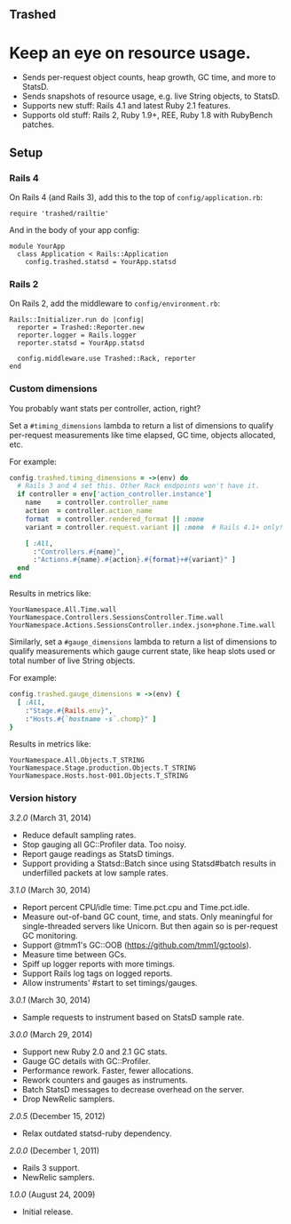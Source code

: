 ## Trashed
# Keep an eye on resource usage.


 - Sends per-request object counts, heap growth, GC time, and more to StatsD.
 - Sends snapshots of resource usage, e.g. live String objects, to StatsD.
 - Supports new stuff: Rails 4.1 and latest Ruby 2.1 features.
 - Supports old stuff: Rails 2, Ruby 1.9+, REE, Ruby 1.8 with RubyBench patches.

## Setup

### Rails 4

On Rails 4 (and Rails 3), add this to the top of `config/application.rb`:

    require 'trashed/railtie'

And in the body of your app config:

    module YourApp
      class Application < Rails::Application
        config.trashed.statsd = YourApp.statsd


### Rails 2

On Rails 2, add the middleware to `config/environment.rb`:

    Rails::Initializer.run do |config|
      reporter = Trashed::Reporter.new
      reporter.logger = Rails.logger
      reporter.statsd = YourApp.statsd

      config.middleware.use Trashed::Rack, reporter
    end


### Custom dimensions

You probably want stats per controller, action, right?

Set a `#timing_dimensions` lambda to return a list of dimensions to
qualify per-request measurements like time elapsed, GC time, objects
allocated, etc.

For example:
```ruby
config.trashed.timing_dimensions = ->(env) do
  # Rails 3 and 4 set this. Other Rack endpoints won't have it.
  if controller = env['action_controller.instance']
    name    = controller.controller_name
    action  = controller.action_name
    format  = controller.rendered_format || :none
    variant = controller.request.variant || :none  # Rails 4.1+ only!

    [ :All,
      :"Controllers.#{name}",
      :"Actions.#{name}.#{action}.#{format}+#{variant}" ]
  end
end
```

Results in metrics like:
```
YourNamespace.All.Time.wall
YourNamespace.Controllers.SessionsController.Time.wall
YourNamespace.Actions.SessionsController.index.json+phone.Time.wall
```


Similarly, set a `#gauge_dimensions` lambda to return a list of dimensions to
qualify measurements which gauge current state, like heap slots used or total
number of live String objects.

For example:

```ruby
config.trashed.gauge_dimensions = ->(env) {
  [ :All,
    :"Stage.#{Rails.env}",
    :"Hosts.#{`hostname -s`.chomp}" ]
}
```

Results in metrics like:
```
YourNamespace.All.Objects.T_STRING
YourNamespace.Stage.production.Objects.T_STRING
YourNamespace.Hosts.host-001.Objects.T_STRING
```


### Version history

*3.2.0* (March 31, 2014)

* Reduce default sampling rates.
* Stop gauging all GC::Profiler data. Too noisy.
* Report gauge readings as StatsD timings.
* Support providing a Statsd::Batch since using Statsd#batch
  results in underfilled packets at low sample rates.

*3.1.0* (March 30, 2014)

* Report percent CPU/idle time: Time.pct.cpu and Time.pct.idle.
* Measure out-of-band GC count, time, and stats. Only meaningful for
  single-threaded servers like Unicorn. But then again so is per-request
  GC monitoring.
* Support @tmm1's GC::OOB (https://github.com/tmm1/gctools).
* Measure time between GCs.
* Spiff up logger reports with more timings.
* Support Rails log tags on logged reports.
* Allow instruments' #start to set timings/gauges.

*3.0.1* (March 30, 2014)

* Sample requests to instrument based on StatsD sample rate.

*3.0.0* (March 29, 2014)

* Support new Ruby 2.0 and 2.1 GC stats.
* Gauge GC details with GC::Profiler.
* Performance rework. Faster, fewer allocations.
* Rework counters and gauges as instruments.
* Batch StatsD messages to decrease overhead on the server.
* Drop NewRelic samplers.

*2.0.5* (December 15, 2012)

* Relax outdated statsd-ruby dependency.

*2.0.0* (December 1, 2011)

* Rails 3 support.
* NewRelic samplers.

*1.0.0* (August 24, 2009)

* Initial release.
